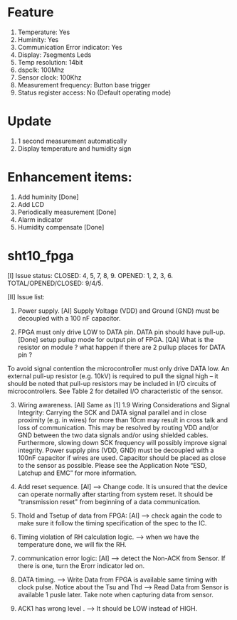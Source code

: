 # Feature
  1. Temperature: Yes
  2. Huminity: Yes
  3. Communication Error indicator: Yes 
  4. Display: 7segments Leds
  5. Temp resolution: 14bit
  6. dspclk: 100Mhz 
  7. Sensor clock: 100Khz
  8. Measurement frequency: Button base trigger
  9. Status register access: No (Default operating mode)

# Update
  1. 1 second measurement automatically
  2. Display temperature and humidity sign

# Enhancement items:
  1. Add huminity [Done]
  2. Add LCD
  3. Periodically measurement [Done]
  4. Alarm indicator
  5. Humidity compensate [Done]
  

# sht10_fpga
[I] Issue status: 
  CLOSED: 4, 5, 7, 8, 9.
  OPENED: 1, 2, 3, 6.
  TOTAL/OPENED/CLOSED: 9/4/5.
  
  
[II] Issue list: 
1. Power supply. [AI] 
Supply Voltage (VDD) and Ground (GND) must be decoupled with a 100 nF capacitor. 

2. FPGA must only drive LOW to DATA pin. DATA pin should have pull-up.[Done] setup pullup mode for output pin of FPGA.
[QA] What is the resistor on module ? what happen if there are 2 pullup places for DATA pin ?

To avoid signal contention the microcontroller must only drive DATA low. An external pull-up resistor (e.g. 10kV) is required to pull the signal high – it should be noted that pull-up resistors may be included in I/O circuits of microcontrollers. See Table 2 for detailed I/O characteristic of the sensor.

3. Wiring awareness. [AI] Same as [1]
1.9 Wiring Considerations and Signal Integrity: 
Carrying the SCK and DATA signal parallel and in close proximity (e.g. in wires) for more than 10cm may result in cross talk and loss of communication. This may be resolved by routing VDD and/or GND between the two data signals and/or using shielded cables. Furthermore, slowing down SCK frequency will possibly improve signal integrity. Power supply pins (VDD, GND) must be decoupled with a 100nF capacitor if wires are used. Capacitor should be placed as close to the sensor as possible. Please see the Application Note “ESD, Latchup and EMC” for more information.

4. Add reset sequence. [AI] --> Change code.
It is unsured that the device can operate normally after starting from system reset. It should be "transmission reset" from beginning of a data communication.

5. Thold and Tsetup of data from FPGA: [AI]
--> check again the code to make sure it follow the timing specification of the spec to the IC.

6. Timing violation of RH calculation logic.
--> when we have the temperature done, we will fix the RH.

7. communication error logic: [AI]
--> detect the Non-ACK from Sensor. If there is one, turn the Erorr indicator led on.

8. DATA timing. 
--> Write Data from FPGA is available same timing with clock pulse. Notice about the Tsu and Thd
--> Read Data from Sensor is available 1 pusle later. Take note when capturing data from sensor.

9. ACK1 has wrong level .
--> It should be LOW instead of HIGH.
